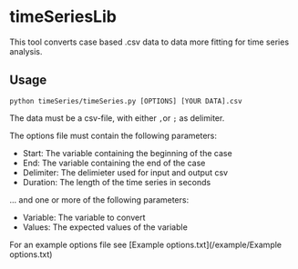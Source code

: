 # timeSeriesLib

This tool converts case based .csv data to data more fitting for time series analysis.

## Usage

`python timeSeries/timeSeries.py [OPTIONS] [YOUR DATA].csv`

The data must be a csv-file, with either `,`or `;` as delimiter.

The options file must contain the following parameters:

- Start: The variable containing the beginning of the case
- End: The variable containing the end of the case
- Delimiter: The delimieter used for input and output csv
- Duration: The length of the time series in seconds

… and one or more of the following parameters:

- Variable: The variable to convert
- Values: The expected values of the variable

For an example options file see [Example options.txt](/example/Example options.txt)
